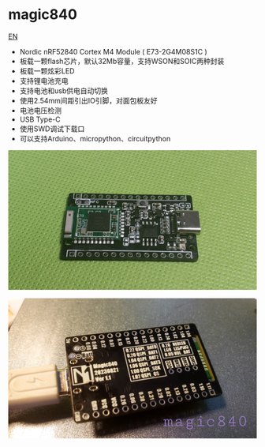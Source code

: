 # magic840
[EN](README.md)

- Nordic nRF52840 Cortex M4 Module ( E73-2G4M08S1C )
- 板载一颗flash芯片，默认32Mb容量，支持WSON和SOIC两种封装
- 板载一颗炫彩LED
- 支持锂电池充电
- 支持电池和usb供电自动切换
- 使用2.54mm间距引出IO引脚，对面包板友好
- 电池电压检测
- USB Type-C
- 使用SWD调试下载口
- 可以支持Arduino、micropython、circuitpython

![1](images\1.jpg)

![2](images\2.jpg)

